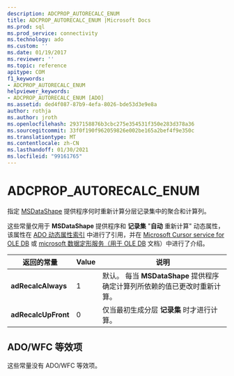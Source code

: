 ```yaml
---
description: ADCPROP_AUTORECALC_ENUM
title: ADCPROP_AUTORECALC_ENUM |Microsoft Docs
ms.prod: sql
ms.prod_service: connectivity
ms.technology: ado
ms.custom: ''
ms.date: 01/19/2017
ms.reviewer: ''
ms.topic: reference
apitype: COM
f1_keywords:
- ADCPROP_AUTORECALC_ENUM
helpviewer_keywords:
- ADCPROP_AUTORECALC_ENUM [ADO]
ms.assetid: ded4f087-87b9-4efa-8026-bde53d3e9e8a
author: rothja
ms.author: jroth
ms.openlocfilehash: 2937158876b3cbc275e354531f350e283d378a36
ms.sourcegitcommit: 33f0f190f962059826e002be165a2bef4f9e350c
ms.translationtype: MT
ms.contentlocale: zh-CN
ms.lasthandoff: 01/30/2021
ms.locfileid: "99161765"
---
```

# <a name="adcprop_autorecalc_enum"></a>ADCPROP_AUTORECALC_ENUM
指定 [MSDataShape](../../guide/appendixes/microsoft-data-shaping-service-for-ole-db-ado-service-provider.md) 提供程序何时重新计算分层记录集中的聚合和计算列。  
  
 这些常量仅用于 **MSDataShape** 提供程序和 **记录集** "**自动** 重新计算" 动态属性，该属性在 [ADO 动态属性索引](./ado-dynamic-property-index.md) 中进行了引用，并在 [Microsoft Cursor service for OLE DB](../../guide/appendixes/microsoft-cursor-service-for-ole-db-ado-service-component.md) 或 [microsoft 数据定形服务（用于 OLE DB](../../guide/appendixes/microsoft-data-shaping-service-for-ole-db-ado-service-provider.md) 文档）中进行了介绍。  
  
|返回的常量|Value|说明|  
|--------------|-----------|-----------------|  
|**adRecalcAlways**|1|默认。 每当 **MSDataShape** 提供程序确定计算列所依赖的值已更改时重新计算。|  
|**adRecalcUpFront**|0|仅当最初生成分层 **记录集** 时才进行计算。|  
  
## <a name="adowfc-equivalent"></a>ADO/WFC 等效项  
 这些常量没有 ADO/WFC 等效项。